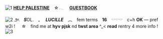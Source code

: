 ![1](https://64.media.tumblr.com/42aa0e49a92d547725229f08c65d5eda/cac86b720eb1ef20-d9/s500x750/be3aa73ef4097e1161d6eeaedc48a6d2db3dd0d8.pnj)
**[HELP PALESTINE](https://rentry.co/HELP-PALESTINE)** ⠀☆𓂃   ⠀ **[GUESTBOOK](https://polyniigo.123guestbook.com/)**

![2](https://i.ibb.co/xgwChtJ/Untitled252-20240514171506.png)
౨ৎ　***S***OL.　₊　 ***LUCILLE*** ⠀︵   ⠀fem terms ⠀**16** ⠀𓎠𓎠𓎠　c+h **OK** — pref w2i !⠀⠀☆ ⠀find me at **hyv pjsk** nd **twst area** ^_< **read** rentry 4 more info !
![3](https://64.media.tumblr.com/9d60533265b649cc061fb057019bf33b/cac86b720eb1ef20-37/s500x750/ba723e0b51f2fd53f8bddaf18d3e45767ebda612.pnj)
